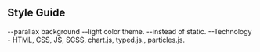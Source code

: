 ## Style Guide

--parallax background
--light color theme.
--instead of static.
--Technology - HTML, CSS, JS, SCSS, chart.js, typed.js., particles.js.
